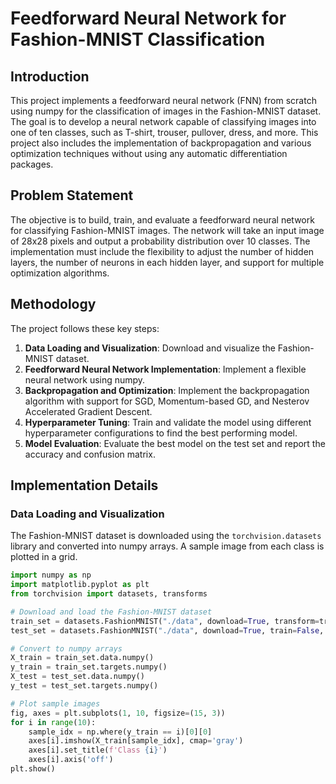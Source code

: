 # Feedforward Neural Network for Fashion-MNIST Classification

## Introduction

This project implements a feedforward neural network (FNN) from scratch using numpy for the classification of images in the Fashion-MNIST dataset. The goal is to develop a neural network capable of classifying images into one of ten classes, such as T-shirt, trouser, pullover, dress, and more. This project also includes the implementation of backpropagation and various optimization techniques without using any automatic differentiation packages.

## Problem Statement

The objective is to build, train, and evaluate a feedforward neural network for classifying Fashion-MNIST images. The network will take an input image of 28x28 pixels and output a probability distribution over 10 classes. The implementation must include the flexibility to adjust the number of hidden layers, the number of neurons in each hidden layer, and support for multiple optimization algorithms.

## Methodology

The project follows these key steps:

1. **Data Loading and Visualization**: Download and visualize the Fashion-MNIST dataset.
2. **Feedforward Neural Network Implementation**: Implement a flexible neural network using numpy.
3. **Backpropagation and Optimization**: Implement the backpropagation algorithm with support for SGD, Momentum-based GD, and Nesterov Accelerated Gradient Descent.
4. **Hyperparameter Tuning**: Train and validate the model using different hyperparameter configurations to find the best performing model.
5. **Model Evaluation**: Evaluate the best model on the test set and report the accuracy and confusion matrix.

## Implementation Details

### Data Loading and Visualization

The Fashion-MNIST dataset is downloaded using the `torchvision.datasets` library and converted into numpy arrays. A sample image from each class is plotted in a grid.

```python
import numpy as np
import matplotlib.pyplot as plt
from torchvision import datasets, transforms

# Download and load the Fashion-MNIST dataset
train_set = datasets.FashionMNIST("./data", download=True, transform=transforms.Compose([transforms.ToTensor()]))
test_set = datasets.FashionMNIST("./data", download=True, train=False, transform=transforms.Compose([transforms.ToTensor()]))

# Convert to numpy arrays
X_train = train_set.data.numpy()
y_train = train_set.targets.numpy()
X_test = test_set.data.numpy()
y_test = test_set.targets.numpy()

# Plot sample images
fig, axes = plt.subplots(1, 10, figsize=(15, 3))
for i in range(10):
    sample_idx = np.where(y_train == i)[0][0]
    axes[i].imshow(X_train[sample_idx], cmap='gray')
    axes[i].set_title(f'Class {i}')
    axes[i].axis('off')
plt.show()

